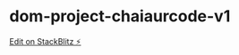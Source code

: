 # dom-project-chaiaurcode-v1

[Edit on StackBlitz ⚡️](https://stackblitz.com/edit/dom-project-chaiaurcode-v1qx4m)